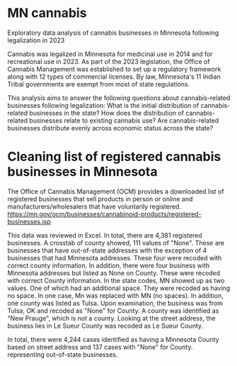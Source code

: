 # MN cannabis
Exploratory data analysis of cannabis businesses in Minnesota following legalization in 2023

Cannabis was legalized in Minnesota for medicinal use in 2014 and for recreational use in 2023. As part of the 2023 legislation, the Office of Cannabis Management was established to set up a regulatory framework along with 12 types of commercial licenses. By law, Minnesota's 11 Indian Tribal governments are exempt from most of state regulations.

This analysis aims to answer the following questions about cannabis-related businesses following legalization:
What is the initial distribution of cannabis-related businesses in the state?
How does the distribution of cannabis-related businesses relate to existing cannabis use?
Are cannabis-related businesses distribute evenly across economic status across the state?

# Cleaning list of registered cannabis businesses in Minnesota
The Office of Cannabis Management (OCM) provides a downloaded list of registered businesses that sell products in person or online and manufacturers/wholesalers that have voluntarily registered. https://mn.gov/ocm/businesses/cannabinoid-products/registered-businesses.jsp

This data was reviewed in Excel. In total, there are 4,381 registered businesses. A crosstab of county showed, 111 values of "None". These are businesses that have out-of-state addresses with the exception of 4 businesses that had Minnesota addresses. These four were recoded with correct county information. In addition, there were four business with Minnesota addresses but listed as None on County. These were recoded with correct County information. In the state codes, MN showed up as two values. One of which had an additional space. They were recoded as having no space. In one case, Mn was replaced with MN (no spaces). In addition, one county was listed as Tulsa. Upon examination, the business was from Tulsa, OK and recoded as "None" for County. A county was identified as "New Prauge", which is not a county. Looking at the street address, the business lies in Le Sueur County was recoded as Le Sueur County.

In total, there were 4,244 cases identified as having a Minnesota County based on street address and 137 cases with "None" for County.
representing out-of-state businesses.

